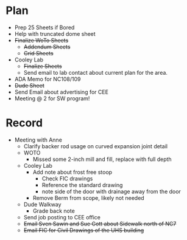 # Plan
- Prep 25 Sheets if Bored
- Help with truncated dome sheet
- ~~Finalize WoTo Sheets~~
	- ~~Addendum Sheets~~
	- ~~Grid Sheets~~
- Cooley Lab
	- ~~Finalize Sheets~~
	- Send email to lab contact about current plan for the area.
- ADA Memo for NC108/109
- ~~Dude Sheet~~
- Send Email about advertising for CEE
- Meeting @ 2 for SW program!
# Record
- Meeting with Anne
	- Clarify backer rod usage on curved expansion joint detail
	- WOTO
		- Missed some 2-inch mill and fill, replace with full depth
	- Cooley Lab
		- Add note about frost free stoop
			- Check FIC drawings
			- Reference the standard drawing
			- note side of the door with drainage away from the door
		- Remove Berm from scope, likely not needed
	- Dude Walkway
		- Grade back note
	- Send job posting to CEE office
	- ~~Email Sven Sawin and Sue Gott about Sidewalk north of NC7~~
	- ~~Email FIC for Civil Drawings of the UHS building~~
